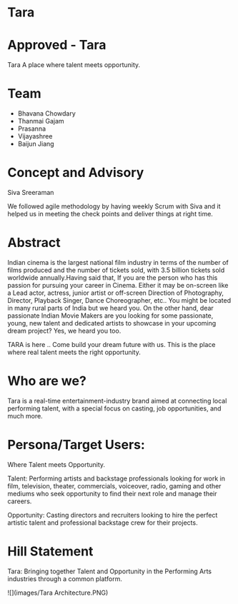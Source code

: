 # Tara

# Approved - Tara

Tara
A place where talent meets opportunity.

# Team

- Bhavana Chowdary
- Thanmai Gajam
- Prasanna
- Vijayashree
- Baijun Jiang

# Concept and Advisory

Siva Sreeraman

We followed agile methodology by having weekly Scrum with Siva and it helped us in meeting the check points and deliver things at right time.

# Abstract

Indian cinema is the largest national film industry in terms of the number of films produced and the number of tickets sold, with 3.5 billion tickets sold worldwide annually.Having said that, If you are the person who has this passion for pursuing your career in Cinema. Either it may be on-screen like a Lead actor, actress, junior artist or off-screen Direction of Photography, Director, Playback Singer, Dance Choreographer, etc.. You might be located in many rural parts of India but we heard you. On the other hand, dear passionate Indian Movie Makers are you looking for some passionate, young, new talent and dedicated artists to showcase in your upcoming dream project? Yes, we heard you too.

TARA is here .. Come build your dream future with us. This is the place where real talent meets the right opportunity.

# Who are we?

Tara is a real-time entertainment-industry brand aimed at connecting local performing talent, with a special focus on casting, job opportunities, and much more.

# Persona/Target Users:

Where Talent meets Opportunity.

Talent:
Performing artists and backstage professionals looking for work in film, television, theater, commercials, voiceover, radio, gaming and other mediums who seek opportunity to find their next role and manage their careers.

Opportunity:
Casting directors and recruiters looking to hire the perfect artistic talent and professional backstage crew for their projects.

# Hill Statement

Tara: Bringing together Talent and Opportunity in the Performing Arts industries through a common platform.

![](images/Tara Architecture.PNG)
